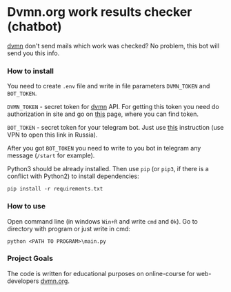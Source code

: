 # Dvmn.org work results checker (chatbot)

[dvmn](https://dvmn.org) don't send mails which work was checked? No problem, this bot will send you this info.

### How to install

You need to create `.env` file and write in file parameters `DVMN_TOKEN` and `BOT_TOKEN`.

`DVMN_TOKEN` - secret token for [dvmn](https://dvmn.org) API. For getting this token you need do authorization in site and go on [this](https://dvmn.org/api/docs/) page, where you can find token.

`BOT_TOKEN` - secret token for your telegram bot. Just use [this](https://core.telegram.org/bots#creating-a-new-bot) instruction (use VPN to open this link in Russia).

After you got `BOT_TOKEN` you need to write to you bot in telegram any message (`/start` for example).

Python3 should be already installed. 
Then use `pip` (or `pip3`, if there is a conflict with Python2) to install dependencies:
```
pip install -r requirements.txt
```

### How to use

Open command line (in windows `Win+R` and write `cmd` and `Ok`). Go to directory with program or just write in cmd:

`python <PATH TO PROGRAM>\main.py`

### Project Goals

The code is written for educational purposes on online-course for web-developers [dvmn.org](https://dvmn.org/).
